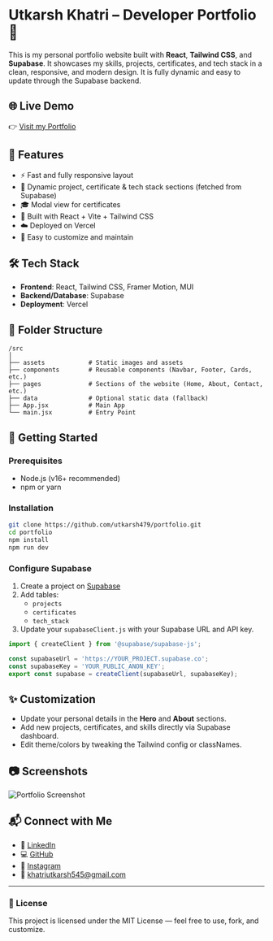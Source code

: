 # Utkarsh Khatri – Developer Portfolio 🚀

This is my personal portfolio website built with **React**, **Tailwind CSS**, and **Supabase**. It showcases my skills, projects, certificates, and tech stack in a clean, responsive, and modern design. It is fully dynamic and easy to update through the Supabase backend.

## 🌐 Live Demo

👉 [Visit my Portfolio](https://utkarsh-portfolio.vercel.app)

## 📌 Features

- ⚡️ Fast and fully responsive layout
- 🧠 Dynamic project, certificate & tech stack sections (fetched from Supabase)
- 🎓 Modal view for certificates
- 🔧 Built with React + Vite + Tailwind CSS
- ☁️ Deployed on Vercel
- 📄 Easy to customize and maintain

## 🛠️ Tech Stack

- **Frontend**: React, Tailwind CSS, Framer Motion, MUI
- **Backend/Database**: Supabase
- **Deployment**: Vercel

## 📁 Folder Structure

```
/src
│
├── assets            # Static images and assets
├── components        # Reusable components (Navbar, Footer, Cards, etc.)
├── pages             # Sections of the website (Home, About, Contact, etc.)
├── data              # Optional static data (fallback)
├── App.jsx           # Main App
└── main.jsx          # Entry Point
```

## 🚀 Getting Started

### Prerequisites

- Node.js (v16+ recommended)
- npm or yarn

### Installation

```bash
git clone https://github.com/utkarsh479/portfolio.git
cd portfolio
npm install
npm run dev
```

### Configure Supabase

1. Create a project on [Supabase](https://supabase.com/)
2. Add tables:
   - `projects`
   - `certificates`
   - `tech_stack`
3. Update your `supabaseClient.js` with your Supabase URL and API key.

```js
import { createClient } from '@supabase/supabase-js';

const supabaseUrl = 'https://YOUR_PROJECT.supabase.co';
const supabaseKey = 'YOUR_PUBLIC_ANON_KEY';
export const supabase = createClient(supabaseUrl, supabaseKey);
```

## ✨ Customization

- Update your personal details in the **Hero** and **About** sections.
- Add new projects, certificates, and skills directly via Supabase dashboard.
- Edit theme/colors by tweaking the Tailwind config or classNames.

## 📷 Screenshots

![Portfolio Screenshot](./assets/portfolio-screenshot.png)

## 📬 Connect with Me

- 💼 [LinkedIn](https://www.linkedin.com/in/utkarsh-khatri-1b2959277)
- 💻 [GitHub](https://github.com/utkarsh479)
- 📸 [Instagram](https://www.instagram.com/_utkarsh.kh)
- 📧 khatriutkarsh545@gmail.com

---

### 📄 License

This project is licensed under the MIT License — feel free to use, fork, and customize.
